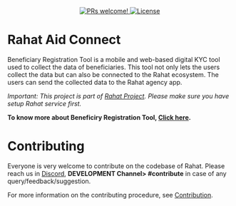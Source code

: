 <p align="center">

  <a href="https://github.com/esatya/rahat-aid-connect/blob/master/CONTRIBUTING.md">
    <img src="https://img.shields.io/badge/PRs-welcome-brightgreen.svg" alt="PRs welcome!" />
  </a>
  <a href="https://github.com/esatya/rahat-aid-connect/blob/main/LICENSE">
    <img src="https://img.shields.io/badge/License-AGPL_v3-blue.svg" alt="License" />
  </a>
</p>

# Rahat Aid Connect 
Beneficiary Registration Tool is a mobile and web-based digital KYC tool used to collect the data of beneficiaries. This tool not only lets the users collect the data but can also be connected to the Rahat ecosystem. The users can send the collected data to the Rahat agency app. 

_Important: This project is part of [Rahat Project](https://github.com/esatya/rahat). Please make sure you have setup Rahat service first._

**To know more about Beneficiry Registration Tool, [Click here](https://docs.rahat.io/docs/next/rahat-beneficiary-registration-tool).**
# Contributing
Everyone is very welcome to contribute on the codebase of Rahat. Please reach us in [Discord](https://discord.gg/Xe59EVBs5N), **DEVELOPMENT Channel> #contribute** in case of any query/feedback/suggestion.

For more information on the contributing procedure, see [Contribution](https://docs.rahat.io/docs/next/Contribution-Guidelines).
